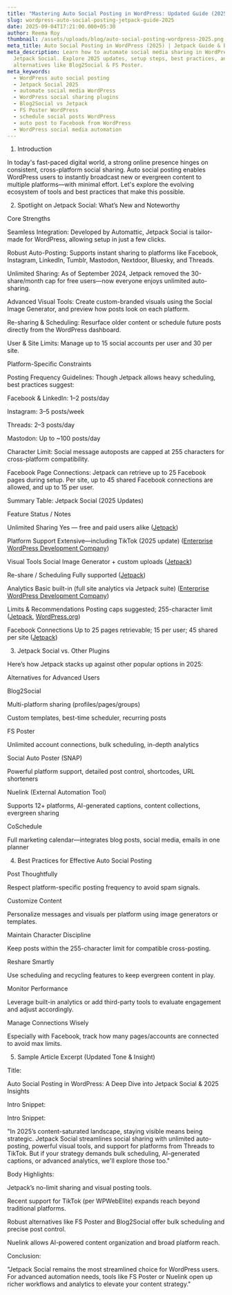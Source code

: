 ```yaml
---
title: "Mastering Auto Social Posting in WordPress: Updated Guide (2025)"
slug: wordpress-auto-social-posting-jetpack-guide-2025
date: 2025-09-04T17:21:00.000+05:30
author: Reema Roy
thumbnail: /assets/uploads/blog/auto-social-posting-wordpress-2025.png
meta_title: Auto Social Posting in WordPress (2025) | Jetpack Guide & Best Plugins
meta_description: Learn how to automate social media sharing in WordPress with
  Jetpack Social. Explore 2025 updates, setup steps, best practices, and
  alternatives like Blog2Social & FS Poster.
meta_keywords:
  - WordPress auto social posting
  - Jetpack Social 2025
  - automate social media WordPress
  - WordPress social sharing plugins
  - Blog2Social vs Jetpack
  - FS Poster WordPress
  - schedule social posts WordPress
  - auto post to Facebook from WordPress
  - WordPress social media automation
---
```

1. Introduction

In today's fast-paced digital world, a strong online presence hinges on consistent, cross-platform social sharing. Auto social posting enables WordPress users to instantly broadcast new or evergreen content to multiple platforms—with minimal effort. Let's explore the evolving ecosystem of tools and best practices that make this possible.

2. Spotlight on Jetpack Social: What’s New and Noteworthy

Core Strengths

Seamless Integration: Developed by Automattic, Jetpack Social is tailor-made for WordPress, allowing setup in just a few clicks. 

Robust Auto-Posting: Supports instant sharing to platforms like Facebook, Instagram, LinkedIn, Tumblr, Mastodon, Nextdoor, Bluesky, and Threads. 

Unlimited Sharing: As of September 2024, Jetpack removed the 30-share/month cap for free users—now everyone enjoys unlimited auto-sharing. 

Advanced Visual Tools: Create custom-branded visuals using the Social Image Generator, and preview how posts look on each platform. 

Re-sharing & Scheduling: Resurface older content or schedule future posts directly from the WordPress dashboard. 

User & Site Limits: Manage up to 15 social accounts per user and 30 per site. 

Platform-Specific Constraints

Posting Frequency Guidelines: Though Jetpack allows heavy scheduling, best practices suggest:

Facebook & LinkedIn: 1–2 posts/day

Instagram: 3–5 posts/week

Threads: 2–3 posts/day

Mastodon: Up to ~100 posts/day

Character Limit: Social message autoposts are capped at 255 characters for cross-platform compatibility. 

Facebook Page Connections: Jetpack can retrieve up to 25 Facebook pages during setup. Per site, up to 45 shared Facebook connections are allowed, and up to 15 per user. 

Summary Table: Jetpack Social (2025 Updates)




Feature
Status / Notes




Unlimited Sharing
Yes — free and paid users alike ([Jetpack](https://jetpack.com/resources/jetpack-social-unlimited-sharing-threads-support-and-more/?utm_source=chatgpt.com))


Platform Support
Extensive—including TikTok (2025 update) ([Enterprise WordPress Development Company](https://www.wpwebelite.com/blog/5-best-wordpress-plugins-for-social-media-auto-posting/?utm_source=chatgpt.com))


Visual Tools
Social Image Generator + custom uploads ([Jetpack](https://jetpack.com/social/?utm_source=chatgpt.com))


Re-share / Scheduling
Fully supported ([Jetpack](https://jetpack.com/resources/automate-social-media-sharing-wordpress/?utm_source=chatgpt.com))


Analytics
Basic built-in (full site analytics via Jetpack suite) ([Enterprise WordPress Development Company](https://www.wpwebelite.com/blog/5-best-wordpress-plugins-for-social-media-auto-posting/?utm_source=chatgpt.com))


Limits & Recommendations
Posting caps suggested; 255-character limit ([Jetpack](https://jetpack.com/jetpack_support_category/social/?utm_source=chatgpt.com), [WordPress.org](https://wordpress.org/support/topic/question-about-character-limit-in-autoposting/?utm_source=chatgpt.com))


Facebook Connections
Up to 25 pages retrievable; 15 per user; 45 shared per site ([Jetpack](https://jetpack.com/support/jetpack-social/facebook/?utm_source=chatgpt.com))


3. Jetpack Social vs. Other Plugins

Here’s how Jetpack stacks up against other popular options in 2025:

Alternatives for Advanced Users

Blog2Social

Multi-platform sharing (profiles/pages/groups)

Custom templates, best-time scheduler, recurring posts

FS Poster

Unlimited account connections, bulk scheduling, in-depth analytics

Social Auto Poster (SNAP)

Powerful platform support, detailed post control, shortcodes, URL shorteners

Nuelink (External Automation Tool)

Supports 12+ platforms, AI-generated captions, content collections, evergreen sharing

CoSchedule

Full marketing calendar—integrates blog posts, social media, emails in one planner

4. Best Practices for Effective Auto Social Posting

Post Thoughtfully

Respect platform-specific posting frequency to avoid spam signals. 

Customize Content

Personalize messages and visuals per platform using image generators or templates.

Maintain Character Discipline

Keep posts within the 255-character limit for compatible cross-posting. 

Reshare Smartly

Use scheduling and recycling features to keep evergreen content in play.

Monitor Performance

Leverage built-in analytics or add third-party tools to evaluate engagement and adjust accordingly.

Manage Connections Wisely

Especially with Facebook, track how many pages/accounts are connected to avoid max limits. 

5. Sample Article Excerpt (Updated Tone & Insight)

Title:

Auto Social Posting in WordPress: A Deep Dive into Jetpack Social & 2025 Insights

Intro Snippet:

Intro Snippet:

"In 2025’s content-saturated landscape, staying visible means being strategic. Jetpack Social streamlines social sharing with unlimited auto-posting, powerful visual tools, and support for platforms from Threads to TikTok. But if your strategy demands bulk scheduling, AI-generated captions, or advanced analytics, we'll explore those too."

Body Highlights:

Jetpack’s no-limit sharing and visual posting tools.

Recent support for TikTok (per WPWebElite) expands reach beyond traditional platforms. 

Robust alternatives like FS Poster and Blog2Social offer bulk scheduling and precise post control.

Nuelink allows AI-powered content organization and broad platform reach.

Conclusion:

"Jetpack Social remains the most streamlined choice for WordPress users. For advanced automation needs, tools like FS Poster or Nuelink open up richer workflows and analytics to elevate your content strategy."
